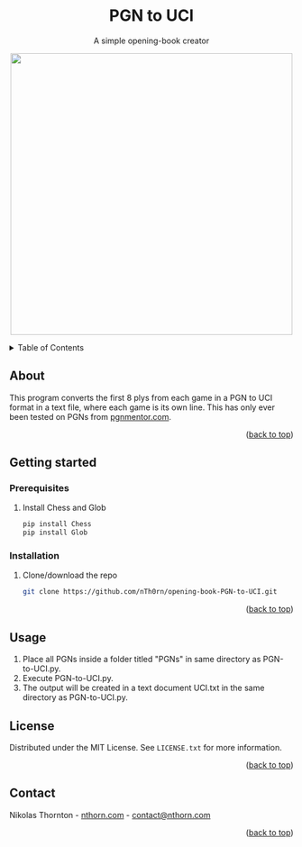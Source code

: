 
<a id="readme-top"></a>
<div align="center">
<h1 align="center">PGN to UCI</h1>

  <p align="center">
    A simple opening-book creator
  </p>

  <p align="center">
<img src="https://nthorn.com/images/chess-engine/pgn-to-uci.png" width="500">
</p>
</div>

<details>
  <summary>Table of Contents</summary>
  <ol>
    <li>
      <a href="#about">About</a>
    </li>
    <li>
      <a href="#getting-started">Getting started</a>
      <ul>
        <li><a href="#prerequisites">Prerequisites</a></li>
      </ul>
      <ul>
        <li><a href="#installation">Installation</a></li>
      </ul>
    </li>
    <li><a href="#usage">Usage</a></li>
    <li><a href="#license">License</a></li>
    <li><a href="#contact">Contact</a></li>
  </ol>
</details>



<!-- ABOUT -->
## About
This program converts the first 8 plys from each game in a PGN to UCI format in a text file, where each game is its own line. This has only ever been tested on PGNs from [pgnmentor.com](https://www.pgnmentor.com/files.html).

<p align="right">(<a href="#readme-top">back to top</a>)</p>

<!-- INSTALLATION -->
## Getting started

### Prerequisites

1. Install Chess and Glob
   ```sh
   pip install Chess
   pip install Glob
   ```

### Installation

1. Clone/download the repo
   ```sh
   git clone https://github.com/nTh0rn/opening-book-PGN-to-UCI.git
   ```

<p align="right">(<a href="#readme-top">back to top</a>)</p>

<!-- USAGE -->
## Usage
1. Place all PGNs inside a folder titled "PGNs" in same directory as PGN-to-UCI.py.
2. Execute PGN-to-UCI.py.
3. The output will be created in a text document UCI.txt in the same directory as PGN-to-UCI.py.

<!-- LICENSE -->
## License

Distributed under the MIT License. See `LICENSE.txt` for more information.

<p align="right">(<a href="#readme-top">back to top</a>)</p>

<!-- CONTACT -->
## Contact

Nikolas Thornton - [nthorn.com](https://nthorn.com) - contact@nthorn.com

<p align="right">(<a href="#readme-top">back to top</a>)</p>

